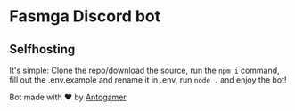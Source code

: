 # Fasmga Discord bot

## Selfhosting

It's simple:
Clone the repo/download the source, run the `npm i` command, fill out the .env.example and rename it in .env, run `node .` and enjoy the bot!

Bot made with ♥️ by [Antogamer](https://github.com/AntogamerYT)
